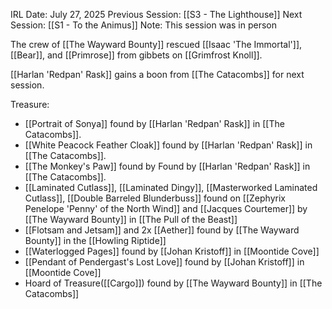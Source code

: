 IRL Date: July 27, 2025
Previous Session: [[S3 - The Lighthouse]] Next Session: [[S1 - To the Animus]]
Note:  This session was in person


The crew of [[The Wayward Bounty]] rescued [[Isaac 'The Immortal']], [[Bear]], and [[Primrose]] from gibbets on [[Grimfrost Knoll]].

[[Harlan 'Redpan' Rask]] gains a boon from [[The Catacombs]] for next session.

Treasure:
- [[Portrait of Sonya]] found by [[Harlan 'Redpan' Rask]] in [[The Catacombs]].
- [[White Peacock Feather Cloak]] found by [[Harlan 'Redpan' Rask]] in [[The Catacombs]].
- [[The Monkey's Paw]] found by Found by [[Harlan 'Redpan' Rask]] in [[The Catacombs]]. 
- [[Laminated Cutlass]], [[Laminated Dingy]], [[Masterworked Laminated Cutlass]], [[Double Barreled Blunderbuss]] found on [[Zephyrix Penelope 'Penny' of the North Wind]] and [[Jacques Courtemer]] by [[The Wayward Bounty]] in [[The Pull of the Beast]]
- [[Flotsam and Jetsam]] and 2x [[Aether]] found by [[The Wayward Bounty]] in the [[Howling Riptide]]
- [[Waterlogged Pages]] found by [[Johan Kristoff]] in [[Moontide Cove]]
- [[Pendant of Pendergast's Lost Love]] found by [[Johan Kristoff]] in [[Moontide Cove]]
- Hoard of Treasure([[Cargo]]) found by [[The Wayward Bounty]] in [[The Catacombs]]